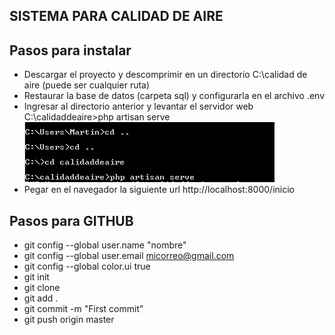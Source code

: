 ## SISTEMA PARA CALIDAD DE AIRE

## Pasos para instalar

- Descargar el proyecto y descomprimir en un directorio C:\calidad de aire (puede ser cualquier ruta)
- Restaurar la base de datos (carpeta sql) y configurarla en el archivo .env
- Ingresar al directorio anterior y levantar el servidor web
  C:\calidaddeaire>php artisan serve
  <img src="public/img/image1.png">
- Pegar en el navegador la siguiente url
  http://localhost:8000/inicio

## Pasos para GITHUB

- git config --global user.name "nombre"
- git config --global user.email micorreo@gmail.com
- git config --global color.ui true
- git init
- git clone <URL>
- git add .
- git commit -m "First commit"
- git push origin master